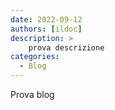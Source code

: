 ```yaml
---
date: 2022-09-12
authors: [ildoc]
description: >
    prova descrizione
categories:
  - Blog
---
```

Prova blog
